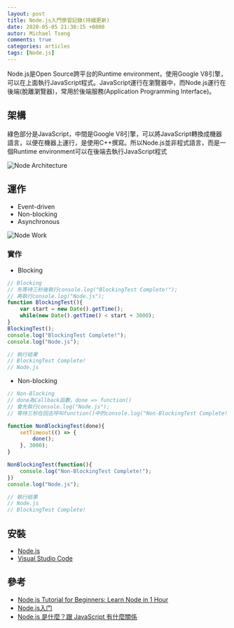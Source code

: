 ```yaml
---
layout: post
title: Node.js入門學習記錄(持續更新)
date: 2020-05-05 21:30:15 +0800
autor: Michael Tseng
comments: true
categories: articles
tags: [Node.js]
---
```


Node.js是Open Source跨平台的Runtime environment，使用Google V8引擎，可以在上面執行JavaScript程式。JavaScript運行在瀏覽器中，而Node.js運行在後端(脫離瀏覽器)，常用於後端服務(Application Programming Interface)。

## 架構
綠色部分是JavaScript，中間是Google V8引擎，可以將JavaScript轉換成機器語言，以便在機器上運行，是使用C++撰寫。所以Node.js並非程式語言，而是一個Runtime environment可以在後端去執行JavaScript程式

![Node Architecture](https://i.imgur.com/x5Z7k6A.png)

## 運作
* Event-driven
* Non-blocking
* Asynchronous

![Node Work](https://i.imgur.com/Xfl8yXy.png)

### 實作
* Blocking
```javascript
// Blocking
// 先等待三秒後執行console.log("BlockingTest Complete!");
// 再執行console.log("Node.js");
function BlockingTest(){
    var start = new Date().getTime();
    while(new Date().getTime() < start + 3000);
}
BlockingTest();
console.log("BlockingTest Complete!");
console.log("Node.js");

// 執行結果
// BlockingTest Complete!
// Node.js
```
* Non-blocking
```javascript
// Non-Blocking
// done為Callback函數，done => function()
// 會先執行console.log("Node.js");
// 等待三秒在回去呼叫function()中的console.log("Non-BlockingTest Complete!");

function NonBlockingTest(done){
    setTimeout(() => {
        done();
    }, 3000);
}

NonBlockingTest(function(){
    console.log("Non-BlockingTest Complete!");
})
console.log("Node.js");

// 執行結果
// Node.js
// BlockingTest Complete!
```


## 安裝
* [Node.js](https://nodejs.org/en/)
* [Visual Studio Code](https://code.visualstudio.com/)

## 參考
* [Node.js Tutorial for Beginners: Learn Node in 1 Hour](https://youtu.be/TlB_eWDSMt4)
* [Node.js入门](https://www.youtube.com/playlist?list=PLliocbKHJNwvbitOJ73M04PUoJae79kEg)
* [Node.js 是什麼？跟 JavaScript 有什麼關係](https://tw.alphacamp.co/blog/node-js-and-javascript)